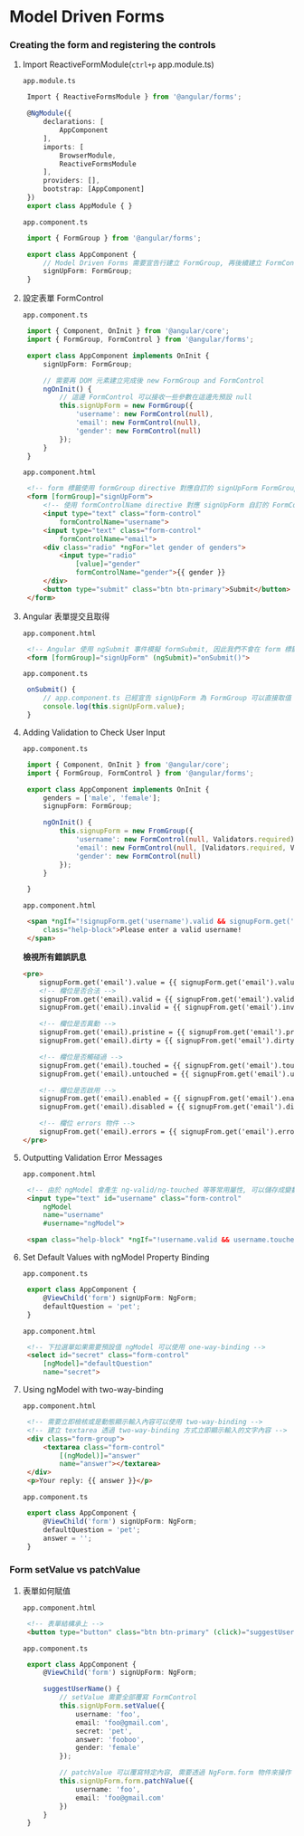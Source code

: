 # Model Driven Forms

### Creating the form and registering the controls

1. Import ReactiveFormModule\(`ctrl+p` app.module.ts\)

   `app.module.ts`

   ```typescript
    Import { ReactiveFormsModule } from '@angular/forms';

    @NgModule({
        declarations: [
            AppComponent
        ],
        imports: [
            BrowserModule,
            ReactiveFormsModule
        ],
        providers: [],
        bootstrap: [AppComponent]
    })
    export class AppModule { }
   ```

   `app.component.ts`

   ```typescript
    import { FormGroup } from '@angular/forms';

    export class AppComponent {
        // Model Driven Forms 需要宣告行建立 FormGroup, 再後續建立 FormControl
        signUpForm: FormGroup;
    }
   ```

2. 設定表單 FormControl

   `app.component.ts`

   ```typescript
    import { Component, OnInit } from '@angular/core';
    import { FormGroup, FormControl } from '@angular/forms';

    export class AppComponent implements OnInit {
        signUpForm: FormGroup;

        // 需要再 DOM 元素建立完成後 new FormGroup and FormControl
        ngOnInit() {
            // 這邊 FormControl 可以接收一些參數在這邊先預設 null
            this.signUpForm = new FormGroup({
                'username': new FormControl(null),
                'email': new FormControl(null),
                'gender': new FormControl(null)
            });
        }
    }
   ```

   `app.component.html`

   ```html
    <!-- form 標籤使用 formGroup directive 對應自訂的 signUpForm FormGroup -->
    <form [formGroup]="signUpForm">
        <!-- 使用 formControlName directive 對應 signUpForm 自訂的 FormControl -->
        <input type="text" class="form-control"
            formControlName="username">
        <input type="text" class="form-control"
            formControlName="email">
        <div class="radio" *ngFor="let gender of genders">
            <input type="radio"
                [value]="gender"
                formControlName="gender">{{ gender }}
        </div>
        <button type="submit" class="btn btn-primary">Submit</button>
    </form>
   ```

3. Angular 表單提交且取得

   `app.component.html`

   ```html
    <!-- Angular 使用 ngSubmit 事件模擬 formSubmit, 因此我們不會在 form 標籤加入 action 屬性 -->
    <form [formGroup]="signUpForm" (ngSubmit)="onSubmit()">
   ```

   `app.component.ts`

   ```typescript
    onSubmit() {
        // app.component.ts 已經宣告 signUpForm 為 FormGroup 可以直接取值
        console.log(this.signUpForm.value);
    }
   ```

4. Adding Validation to Check User Input

   `app.component.ts`

   ```typescript
    import { Component, OnInit } from '@angular/core';
    import { FormGroup, FormControl } from '@angular/forms';

    export class AppComponent implements OnInit {
        genders = ['male', 'female'];
        signupForm: FormGroup;

        ngOnInit() {
            this.signupForm = new FromGroup({
                'username': new FormControl(null, Validators.required),
                'email': new FormControl(null, [Validators.required, Validators.email]),
                'gender': new FormControl(null)
            });
        }

    }
   ```

   `app.component.html`

   ```html
    <span *ngIf="!signupForm.get('username').valid && signupForm.get('username').touched"
        class="help-block">Please enter a valid username!
    </span>
   ```

   **檢視所有錯誤訊息**

   ```html
   <pre>
       signupForm.get('email').value = {{ signupForm.get('email').value }}
       <!-- 欄位是否合法 -->
       signupFrom.get('email).valid = {{ signupFrom.get('email').valid }}
       signupFrom.get('email).invalid = {{ signupFrom.get('email').invalid }}

       <!-- 欄位是否異動 -->
       signupFrom.get('email).pristine = {{ signupFrom.get('email').pristine }}
       signupFrom.get('email).dirty = {{ signupFrom.get('email').dirty }}

       <!-- 欄位是否觸碰過 -->
       signupFrom.get('email).touched = {{ signupFrom.get('email').touched }}
       signupFrom.get('email).untouched = {{ signupFrom.get('email').untouched }}

       <!-- 欄位是否啟用 -->
       signupFrom.get('email).enabled = {{ signupFrom.get('email').enabled }}
       signupFrom.get('email).disabled = {{ signupFrom.get('email').disabled }}

       <!-- 欄位 errors 物件 -->
       signupFrom.get('email).errors = {{ signupFrom.get('email').errors | json }}
   </pre>
   ```

5. Outputting Validation Error Messages

   `app.component.html`

   ```html
    <!-- 由於 ngModel 會產生 ng-valid/ng-touched 等等常用屬性, 可以儲存成變數動態顯示錯誤訊息 -->
    <input type="text" id="username" class="form-control"
        ngModel
        name="username"
        #username="ngModel">

    <span class="help-block" *ngIf="!username.valid && username.touched">Please enter a valid username</span>
   ```

6. Set Default Values with ngModel Property Binding

   `app.component.ts`

   ```typescript
    export class AppComponent {
        @ViewChild('form') signUpForm: NgForm;
        defaultQuestion = 'pet';
    }
   ```

   `app.component.html`

   ```html
    <!-- 下拉選單如果需要預設值 ngModel 可以使用 one-way-binding -->
    <select id="secret" class="form-control"
        [ngModel]="defaultQuestion"
        name="secret">
   ```

7. Using ngModel with two-way-binding

   `app.component.html`

   ```html
    <!-- 需要立即檢核或是動態顯示輸入內容可以使用 two-way-binding -->
    <!-- 建立 textarea 透過 two-way-binding 方式立即顯示輸入的文字內容 -->
    <div class="form-group">
        <textarea class="form-control"
            [(ngModel)]="answer"
            name="answer"></textarea>
    </div>
    <p>Your reply: {{ answer }}</p>
   ```

   `app.component.ts`

   ```typescript
    export class AppComponent {
        @ViewChild('form') signUpForm: NgForm;
        defaultQuestion = 'pet';
        answer = '';
    }
   ```

### Form setValue vs patchValue

1. 表單如何賦值

   `app.component.html`

   ```html
    <!-- 表單結構承上 -->
    <button type="button" class="btn btn-primary" (click)="suggestUserName()">Suggest an Username</button>
   ```

   `app.component.ts`

   ```typescript
    export class AppComponent {
        @ViewChild('form') signUpForm: NgForm;

        suggestUserName() {
            // setValue 需要全部覆寫 FormControl
            this.signUpForm.setValue({
                username: 'foo',
                email: 'foo@gmail.com',
                secret: 'pet',
                answer: 'fooboo',
                gender: 'female'
            });

            // patchValue 可以覆寫特定內容, 需要透過 NgForm.form 物件來操作
            this.signUpForm.form.patchValue({
                username: 'foo',
                email: 'foo@gmail.com'
            })
        }
    }
   ```

